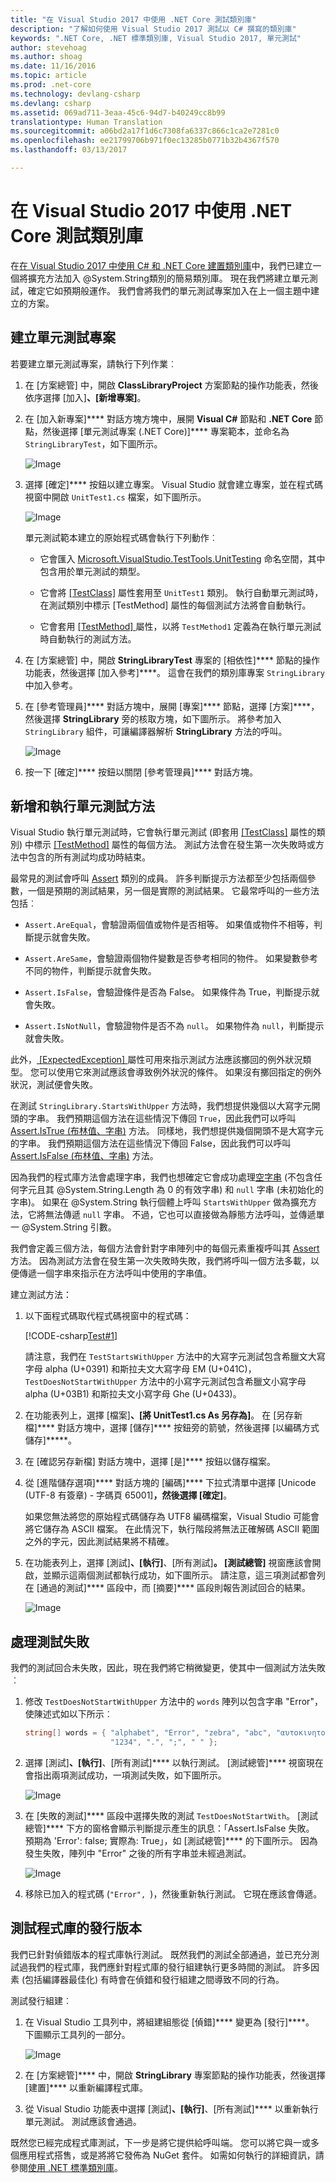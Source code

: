 ```yaml
---
title: "在 Visual Studio 2017 中使用 .NET Core 測試類別庫"
description: "了解如何使用 Visual Studio 2017 測試以 C# 撰寫的類別庫"
keywords: ".NET Core, .NET 標準類別庫, Visual Studio 2017, 單元測試"
author: stevehoag
ms.author: shoag
ms.date: 11/16/2016
ms.topic: article
ms.prod: .net-core
ms.technology: devlang-csharp
ms.devlang: csharp
ms.assetid: 069ad711-3eaa-45c6-94d7-b40249cc8b99
translationtype: Human Translation
ms.sourcegitcommit: a06bd2a17f1d6c7308fa6337c866c1ca2e7281c0
ms.openlocfilehash: ee21799706b971f0ec13285b0771b32b4367f570
ms.lasthandoff: 03/13/2017

---
```


# <a name="testing-a-class-library-with-net-core-in-visual-studio-2017"></a>在 Visual Studio 2017 中使用 .NET Core 測試類別庫 #

在[在 Visual Studio 2017 中使用 C# 和 .NET Core 建置類別庫](library-with-visual-studio-2017.md)中，我們已建立一個將擴充方法加入 @System.String類別的簡易類別庫。 現在我們將建立單元測試，確定它如預期般運作。 我們會將我們的單元測試專案加入在上一個主題中建立的方案。

## <a name="creating-a-unit-test-project"></a>建立單元測試專案 ##

若要建立單元測試專案，請執行下列作業︰

1. 在 [方案總管] 中，開啟 **ClassLibraryProject** 方案節點的操作功能表，然後依序選擇 [加入]****、[新增專案]****。

   <!-- Need a VS 2017 version  [!NOTE] In addition to a Unit Test project, you can also use Visual Studio to create an XUnit test project for .NET Core. For a walkthrough that includes an XUnit test project, see [Getting started with .NET Core on Windows, using Visual Studio 2015](../../core/tutorials/using-on-windows.md). --> 

1. 在 [加入新專案]**** 對話方塊方塊中，展開 **Visual C#** 節點和 **.NET Core** 節點，然後選擇 [單元測試專案 (.NET Core)]**** 專案範本，並命名為 `StringLibraryTest`，如下圖所示。

   ![Image](./media/testproject.jpg)

1. 選擇 [確定]**** 按鈕以建立專案。 Visual Studio 就會建立專案，並在程式碼視窗中開啟 `UnitTest1.cs` 檔案，如下圖所示。

   ![Image](./media/unit_test_code_window.jpg)

   單元測試範本建立的原始程式碼會執行下列動作︰

   - 它會匯入 [Microsoft.VisualStudio.TestTools.UnitTesting](https://msdn.microsoft.com/library/microsoft.visualstudio.testtools.unittesting.aspx) 命名空間，其中包含用於單元測試的類型。

   - 它會將 [\[TestClass\]](https://msdn.microsoft.com/library/microsoft.visualstudio.testtools.unittesting.testclassattribute.aspx) 屬性套用至 `UnitTest1` 類別。 執行自動單元測試時，在測試類別中標示 \[TestMethod\] 屬性的每個測試方法將會自動執行。

   - 它會套用 [ \[TestMethod\] ](https://msdn.microsoft.com/library/microsoft.visualstudio.testtools.unittesting.testmethodattribute.aspx) 屬性，以將 `TestMethod1` 定義為在執行單元測試時自動執行的測試方法。

1. 在 [方案總管] 中，開啟 **StringLibraryTest** 專案的 [相依性]**** 節點的操作功能表，然後選擇 [加入參考]****。 這會在我們的類別庫專案 `StringLibrary`中加入參考。 

1. 在 [參考管理員]**** 對話方塊中，展開 [專案]**** 節點，選擇 [方案]****，然後選擇 **StringLibrary** 旁的核取方塊，如下圖所示。 將參考加入 `StringLibrary` 組件，可讓編譯器解析 **StringLibrary** 方法的呼叫。

   ![Image](./media/add_reference.jpg)

1. 按一下 [確定]**** 按鈕以關閉 [參考管理員]**** 對話方塊。

## <a name="adding-and-running-unit-test-methods"></a>新增和執行單元測試方法 ##

Visual Studio 執行單元測試時，它會執行單元測試 (即套用 [\[TestClass\]](https://msdn.microsoft.com/library/microsoft.visualstudio.testtools.unittesting.testclassattribute.aspx) 屬性的類別) 中標示 [\[TestMethod\]](https://msdn.microsoft.com/library/microsoft.visualstudio.testtools.unittesting.testmethodattribute.aspx) 屬性的每個方法。 測試方法會在發生第一次失敗時或方法中包含的所有測試均成功時結束。

最常見的測試會呼叫 [Assert](https://msdn.microsoft.com/library/microsoft.visualstudio.testtools.unittesting.assert.aspx) 類別的成員。 許多判斷提示方法都至少包括兩個參數，一個是預期的測試結果，另一個是實際的測試結果。 它最常呼叫的一些方法包括︰

- `Assert.AreEqual`，會驗證兩個值或物件是否相等。 如果值或物件不相等，判斷提示就會失敗。

- `Assert.AreSame`，會驗證兩個物件變數是否參考相同的物件。 如果變數參考不同的物件，判斷提示就會失敗。

- `Assert.IsFalse`，會驗證條件是否為 False。 如果條件為 True，判斷提示就會失敗。

- `Assert.IsNotNull`，會驗證物件是否不為 `null`。 如果物件為 `null`，判斷提示就會失敗。

此外，[ \[ExpectedException\] ](https://msdn.microsoft.com/library/microsoft.visualstudio.testtools.unittesting.expectedexceptionattribute.aspx) 屬性可用來指示測試方法應該擲回的例外狀況類型。 您可以使用它來測試應該會導致例外狀況的條件。 如果沒有擲回指定的例外狀況，測試便會失敗。

在測試 `StringLibrary.StartsWithUpper` 方法時，我們想提供幾個以大寫字元開頭的字串。 我們預期這個方法在這些情況下傳回 `True`，因此我們可以呼叫 [Assert.IsTrue (布林值、字串)](https://msdn.microsoft.com/library/ms243754.aspx) 方法。 同樣地，我們想提供幾個開頭不是大寫字元的字串。 我們預期這個方法在這些情況下傳回 False，因此我們可以呼叫 [Assert.IsFalse (布林值、字串)](https://msdn.microsoft.com/library/ms243805.aspx) 方法。

因為我們的程式庫方法會處理字串，我們也想確定它會成功處理[空字串](xref:System.String.Empty) (不包含任何字元且其 @System.String.Length 為 0 的有效字串) 和 `null` 字串 (未初始化的字串)。 如果在 @System.String 執行個體上呼叫 `StartsWithUpper` 做為擴充方法，它將無法傳遞 `null` 字串。 不過，它也可以直接做為靜態方法呼叫，並傳遞單一 @System.String 引數。

我們會定義三個方法，每個方法會針對字串陣列中的每個元素重複呼叫其 [Assert](https://msdn.microsoft.com/library/microsoft.visualstudio.testtools.unittesting.assert.aspx) 方法。 因為測試方法會在發生第一次失敗時失敗，我們將呼叫一個方法多載，以便傳遞一個字串來指示在方法呼叫中使用的字串值。

建立測試方法：

1. 以下面程式碼取代程式碼視窗中的程式碼：

   [!CODE-csharp[Test#1](../../../samples/snippets/csharp/getting_started/with_visual_studio_2017/testlib1.cs#1)]

   請注意，我們在 `TestStartsWithUpper` 方法中的大寫字元測試包含希臘文大寫字母 alpha (U+0391) 和斯拉夫文大寫字母 EM (U+041C)，`TestDoesNotStartWithUpper` 方法中的小寫字元測試包含希臘文小寫字母 alpha (U+03B1) 和斯拉夫文小寫字母 Ghe (U+0433)。

1. 在功能表列上，選擇 [檔案]****、[將 UnitTest1.cs As 另存為]****。 在 [另存新檔]**** 對話方塊中，選擇 [儲存]**** 按鈕旁的箭號，然後選擇 [以編碼方式儲存]*****。

1. 在 [確認另存新檔] 對話方塊中，選擇 [是]**** 按鈕以儲存檔案。

1. 從 [進階儲存選項]**** 對話方塊的 [編碼]**** 下拉式清單中選擇 [Unicode (UTF-8 有簽章) - 字碼頁 65001]****，然後選擇 [確定]****。

   如果您無法將您的原始程式碼儲存為 UTF8 編碼檔案，Visual Studio 可能會將它儲存為 ASCII 檔案。 在此情況下，執行階段將無法正確解碼 ASCII 範圍之外的字元，因此測試結果將不精確。

1. 在功能表列上，選擇 [測試]****、[執行]****、[所有測試]****。 [測試總管]**** 視窗應該會開啟，並顯示這兩個測試都執行成功，如下圖所示。 請注意，這三項測試都會列在 [通過的測試]**** 區段中，而 [摘要]**** 區段則報告測試回合的結果。

   ![Image](./media/first_test.jpg)

## <a name="handling-test-failures"></a>處理測試失敗 ##

我們的測試回合未失敗，因此，現在我們將它稍微變更，使其中一個測試方法失敗︰

1. 修改 `TestDoesNotStartWithUpper` 方法中的 `words` 陣列以包含字串 "Error"，使陳述式如以下所示︰

   ```csharp
   string[] words = { "alphabet", "Error", "zebra", "abc", "αυτοκινητοβιομηχανία", "государство",
                      "1234", ".", ";", " " };
   ```

1. 選擇 [測試]****、[執行]****、[所有測試]**** 以執行測試。 [測試總管]**** 視窗現在會指出兩項測試成功，一項測試失敗，如下圖所示。

   ![Image](./media/failed_test.jpg)

1. 在 [失敗的測試]**** 區段中選擇失敗的測試 `TestDoesNotStartWith`。 [測試總管]**** 下方的窗格會顯示判斷提示產生的訊息：「Assert.IsFalse 失敗。 預期為 'Error': false; 實際為: True」，如 [測試總管]**** 的下圖所示。 因為發生失敗，陣列中 "Error" 之後的所有字串並未經過測試。

   ![Image](./media/failed_test2.jpg)

1. 移除已加入的程式碼 (`"Error", `)，然後重新執行測試。 它現在應該會傳遞。

## <a name="testing-the-release-version-of-the-library"></a>測試程式庫的發行版本 ##

我們已針對偵錯版本的程式庫執行測試。 既然我們的測試全部通過，並已充分測試過我們的程式庫，我們應針對程式庫的發行組建執行更多時間的測試。 許多因素 (包括編譯器最佳化) 有時會在偵錯和發行組建之間導致不同的行為。

測試發行組建︰

1. 在 Visual Studio 工具列中，將組建組態從 [偵錯]**** 變更為 [發行]****。 下圖顯示工具列的一部分。

   ![Image](./media/lib_release.jpg)

1. 在 [方案總管]**** 中，開啟 **StringLibrary** 專案節點的操作功能表，然後選擇 [建置]**** 以重新編譯程式庫。

1. 從 Visual Studio 功能表中選擇 [測試]****、[執行]****、[所有測試]**** 以重新執行單元測試。 測試應該會通過。

既然您已經完成程式庫測試，下一步是將它提供給呼叫端。 您可以將它與一或多個應用程式搭售，或是將將它發佈為 NuGet 套件。 如需如何執行的詳細資訊，請參閱[使用 .NET 標準類別庫](./consuming-library-with-visual-studio-2017.md)。

